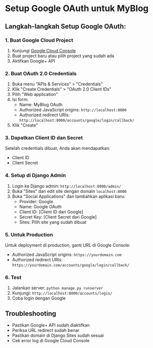 # Setup Google OAuth untuk MyBlog

## Langkah-langkah Setup Google OAuth:

### 1. Buat Google Cloud Project
1. Kunjungi [Google Cloud Console](https://console.cloud.google.com/)
2. Buat project baru atau pilih project yang sudah ada
3. Aktifkan Google+ API

### 2. Buat OAuth 2.0 Credentials
1. Buka menu "APIs & Services" > "Credentials"
2. Klik "Create Credentials" > "OAuth 2.0 Client IDs"
3. Pilih "Web application"
4. Isi form:
   - Name: MyBlog OAuth
   - Authorized JavaScript origins: `http://localhost:8000`
   - Authorized redirect URIs: `http://localhost:8000/accounts/google/login/callback/`
5. Klik "Create"

### 3. Dapatkan Client ID dan Secret
Setelah credentials dibuat, Anda akan mendapatkan:
- Client ID
- Client Secret

### 4. Setup di Django Admin
1. Login ke Django admin: `http://localhost:8000/admin/`
2. Buka "Sites" dan edit site dengan domain `localhost:8000`
3. Buka "Social Applications" dan tambahkan aplikasi baru:
   - Provider: Google
   - Name: Google OAuth
   - Client ID: [Client ID dari Google]
   - Secret Key: [Client Secret dari Google]
   - Sites: Pilih site yang sudah dibuat

### 5. Untuk Production
Untuk deployment di production, ganti URL di Google Console:
- Authorized JavaScript origins: `https://yourdomain.com`
- Authorized redirect URIs: `https://yourdomain.com/accounts/google/login/callback/`

### 6. Test
1. Jalankan server: `python manage.py runserver`
2. Kunjungi: `http://localhost:8000/accounts/login/`
3. Coba login dengan Google

## Troubleshooting
- Pastikan Google+ API sudah diaktifkan
- Periksa URL redirect sudah benar
- Pastikan domain di Django Sites sudah sesuai
- Cek error log di Google Cloud Console 